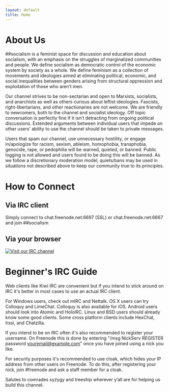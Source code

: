 ```yaml
---
layout: default
title: Home
---
```


# About Us

\##socialism is a feminist space for discussion and education about socialism,
with an emphasis on the struggles of marginalized communities and people. We
define socialism as democratic control of the economic system by society as a
whole. We define feminism as a collection of movements and ideologies aimed at
eliminating political, economic, and social inequalities between genders
arising from structural oppression and exploitation of those who aren’t men.

Our channel strives to be non-sectarian and open to Marxists, socialists, and
anarchists as well as others curious about leftist ideologies. Fascists,
right-libertarians, and other reactionaries are not welcome. We are friendly to
newcomers, both to the channel and socialist ideology. Off topic conversation
is perfectly fine if it isn’t detracting from ongoing political discussions.
Extended arguments between individual users that impede on other users’ ability
to use the channel should be taken to private messages.

Users that spam our channel, use unnecessary hostility, or engage in/apologize
for racism, sexism, ableism, homophobia, transphobia, genocide, rape, or
pedophilia will be warned, quieted, or banned. Public logging is not allowed
and users found to be doing this will be banned. As we follow a discretionary
moderation model, quiets/bans may be used in situations not described above to
keep our community true to its principles.


# How to Connect

## Via IRC client

Simply connect to chat.freenode.net:6697 (SSL) or
chat.freenode.net:6667 and join ##socialism

## Via your browser

[![Visit our IRC channel](https://kiwiirc.com/buttons/chat.freenode.net/%23socialism.png)](https://kiwiirc.com/client/chat.freenode.net:+6697/##socialism)


# Beginner's IRC Guide

Web clients like Kiwi IRC are convenient but if you intend to stick around on
IRC it's better in most cases to use an actual IRC client.

For Windows users, check out mIRC and Nettalk. OS X users can try Colloquy and
LimeChat. Colloquy is also available for iOS. Android users should look into
Atomic and HoloIRC. Linux and BSD users should already know some good clients.
Some cross platform clients include HexChat, Irssi, and Chatzilla.

If you intend to be on IRC often it's also recommended to register your
username. On Freenode this is done by entering "/msg NickServ REGISTER password
youremail@example.com" once you have joined using a nick you like.

For security purposes it's recommended to use cloak, which hides your IP
address from other users on Freenode. To do this, after registering your nick,
join #freenode and ask a staff member for a cloak.


Salutes to comrades syzygy and treeship wherever y’all are for helping us build
this channel.
